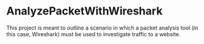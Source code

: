# AnalyzePacketWithWireshark
This project is meant to outline a scenario in which a packet analysis tool (in this case, Wireshark) must be used to investigate traffic to a website.
